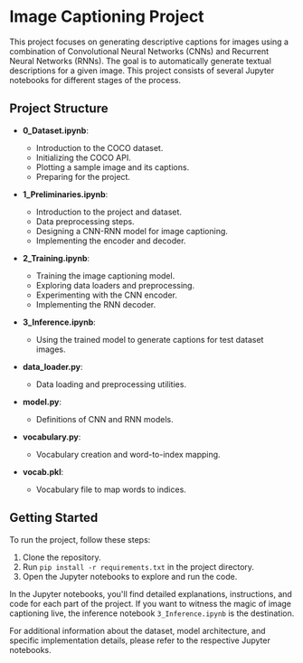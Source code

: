 # Image Captioning Project

This project focuses on generating descriptive captions for images using a combination of Convolutional Neural Networks (CNNs) and Recurrent Neural Networks (RNNs). The goal is to automatically generate textual descriptions for a given image. This project consists of several Jupyter notebooks for different stages of the process.

## Project Structure

- **0_Dataset.ipynb**:
  - Introduction to the COCO dataset.
  - Initializing the COCO API.
  - Plotting a sample image and its captions.
  - Preparing for the project.


- **1_Preliminaries.ipynb**:
  - Introduction to the project and dataset.
  - Data preprocessing steps.
  - Designing a CNN-RNN model for image captioning.
  - Implementing the encoder and decoder.

- **2_Training.ipynb**:
  - Training the image captioning model.
  - Exploring data loaders and preprocessing.
  - Experimenting with the CNN encoder.
  - Implementing the RNN decoder.

- **3_Inference.ipynb**:
  - Using the trained model to generate captions for test dataset images.

- **data_loader.py**:
  - Data loading and preprocessing utilities.

- **model.py**:
  - Definitions of CNN and RNN models.

- **vocabulary.py**:
  - Vocabulary creation and word-to-index mapping.

- **vocab.pkl**:
  - Vocabulary file to map words to indices.
  

## Getting Started

To run the project, follow these steps:

1. Clone the repository.
2. Run `pip install -r requirements.txt` in the project directory.
3. Open the Jupyter notebooks to explore and run the code.

In the Jupyter notebooks, you'll find detailed explanations, instructions, and code for each part of the project. If you want to witness the magic of image captioning live, the inference notebook `3_Inference.ipynb` is the destination.

For additional information about the dataset, model architecture, and specific implementation details, please refer to the respective Jupyter notebooks.
